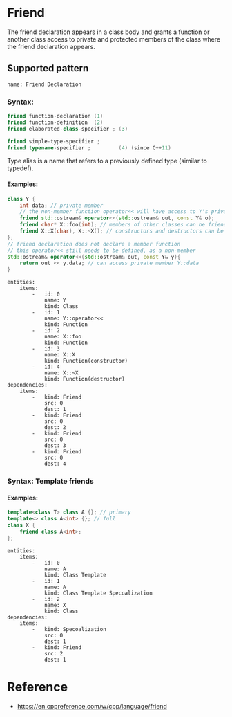 # Friend
The friend declaration appears in a class body and grants a function or another class access to private and protected members of the class where the friend declaration appears.

## Supported pattern
```
name: Friend Declaration
```
### Syntax: 
``` cpp
friend function-declaration	(1)	
friend function-definition	(2)	
friend elaborated-class-specifier ;	(3)

friend simple-type-specifier ;
friend typename-specifier ;         (4)	(since C++11)
```
Type alias is a name that refers to a previously defined type (similar to typedef).

#### Examples: 

``` cpp
class Y {
    int data; // private member
    // the non-member function operator<< will have access to Y's private members
    friend std::ostream& operator<<(std::ostream& out, const Y& o);
    friend char* X::foo(int); // members of other classes can be friends too
    friend X::X(char), X::~X(); // constructors and destructors can be friends
};
// friend declaration does not declare a member function
// this operator<< still needs to be defined, as a non-member
std::ostream& operator<<(std::ostream& out, const Y& y){
    return out << y.data; // can access private member Y::data
}
```

``` 
entities:
    items:
        -   id: 0
            name: Y
            kind: Class
        -   id: 1
            name: Y::operator<<
            kind: Function
        -   id: 2
            name: X::foo
            kind: Function
        -   id: 3
            name: X::X
            kind: Function(constructor)
        -   id: 4
            name: X::~X
            kind: Function(destructor)
dependencies:
    items:
        -   kind: Friend
            src: 0
            dest: 1
        -   kind: Friend
            src: 0
            dest: 2
        -   kind: Friend
            src: 0
            dest: 3
        -   kind: Friend
            src: 0
            dest: 4
```

### Syntax: Template friends

#### Examples: 

``` cpp
template<class T> class A {}; // primary
template<> class A<int> {}; // full
class X {
    friend class A<int>; 
};
```

``` 
entities:
    items:
        -   id: 0
            name: A
            kind: Class Template
        -   id: 1
            name: A
            kind: Class Template Specoalization
        -   id: 2
            name: X
            kind: Class
dependencies:
    items:
        -   kind: Specoalization
            src: 0
            dest: 1
        -   kind: Friend
            src: 2
            dest: 1
```

# Reference
- https://en.cppreference.com/w/cpp/language/friend